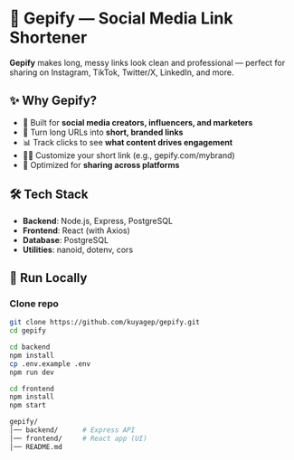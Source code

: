 # 🔗 Gepify — Social Media Link Shortener

**Gepify** makes long, messy links look clean and professional — perfect for sharing on Instagram, TikTok, Twitter/X, LinkedIn, and more.  

## ✨ Why Gepify?
- 🎯 Built for **social media creators, influencers, and marketers**
- 🔗 Turn long URLs into **short, branded links**
- 📊 Track clicks to see **what content drives engagement**
- 🧑‍💻 Customize your short link (e.g., gepify.com/mybrand)
- 📱 Optimized for **sharing across platforms**

## 🛠 Tech Stack
- **Backend**: Node.js, Express, PostgreSQL
- **Frontend**: React (with Axios)
- **Database**: PostgreSQL
- **Utilities**: nanoid, dotenv, cors

## 🚀 Run Locally

### Clone repo
```bash
git clone https://github.com/kuyagep/gepify.git
cd gepify

cd backend
npm install
cp .env.example .env
npm run dev

cd frontend
npm install
npm start

gepify/
│── backend/      # Express API
│── frontend/     # React app (UI)
│── README.md
